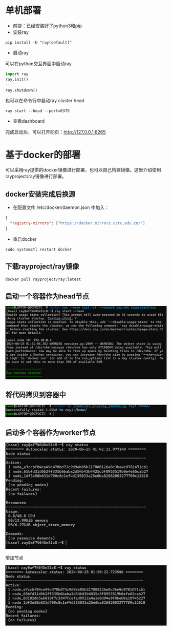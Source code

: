 # 单机部署
- 前提：已经安装好了python3和pip
- 安装ray
```shell
pip install -U "ray[default]"
```
- 启动ray

可以在python交互界面中启动ray
```python
import ray
ray.init()
···
ray.shutdown()
```
也可以在命令行中启动ray cluster head
```shell
ray start --head --port=6379
```
- 查看dashboard

完成启动后，可以打开网页：http://127.0.0.1:8265



# 基于docker的部署
可以采用ray提供的docker镜像进行部署，也可以自己构建镜像。这里介绍使用rayproject/ray镜像进行部署。

## docker安装完成后换源

- 在配置文件 /etc/docker/daemon.json 中加入：

```json
{
  "registry-mirrors": ["https://docker.mirrors.ustc.edu.cn/"]
}
```
- 重启docker
```shell
sudo systemctl restart docker
```

## 下载rayproject/ray镜像
```shell
docker pull rayproject/ray:latest
```

## 启动一个容器作为head节点
![alt text](image-6.png)

## 将代码拷贝到容器中
![alt text](image-8.png)


## 启动多个容器作为worker节点
![alt text](image-7.png)

增加节点

![alt text](image-9.png)